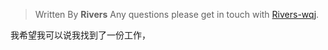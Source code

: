 

> Written By **Rivers**
> Any questions please get in touch with  [Rivers-wqj](https://rivers-wqj.github.io/).

我希望我可以说我找到了一份工作，

<!--stackedit_data:
eyJoaXN0b3J5IjpbNjQ0MzQ1ODI4XX0=
-->